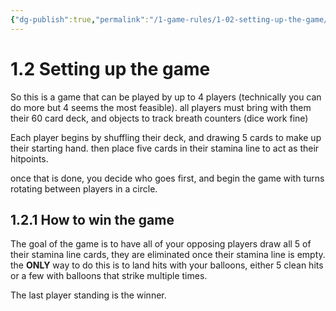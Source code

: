 ```yaml
---
{"dg-publish":true,"permalink":"/1-game-rules/1-02-setting-up-the-game/"}
---
```


# 1.2 Setting up the game

So this is a game that can be played by up to 4 players (technically you can do more but 4 seems the most feasible). all players must bring with them their 60 card deck, and objects to track breath counters (dice work fine)

Each player begins by shuffling their deck, and drawing 5 cards to make up their starting hand. then place five cards in their stamina line to act as their hitpoints.

once that is done, you decide who goes first, and begin the game with turns rotating between players in a circle.

## 1.2.1 How to win the game

The goal of the game is to have all of your opposing players draw all 5 of their stamina line cards, they are eliminated once their stamina line is empty. the **ONLY** way to do this is to land hits with your balloons, either 5 clean hits or a few with balloons that strike multiple times.

The last player standing is the winner.
